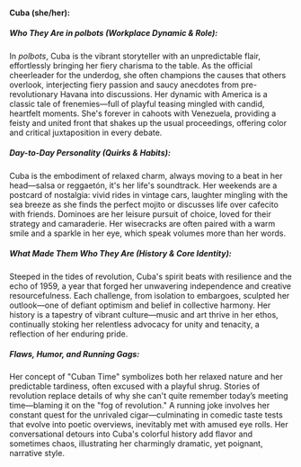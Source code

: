 #### Cuba (she/her):  

##### Who They Are in *polbots* (Workplace Dynamic & Role):  
In *polbots*, Cuba is the vibrant storyteller with an unpredictable flair, effortlessly bringing her fiery charisma to the table. As the official cheerleader for the underdog, she often champions the causes that others overlook, interjecting fiery passion and saucy anecdotes from pre-revolutionary Havana into discussions. Her dynamic with America is a classic tale of frenemies—full of playful teasing mingled with candid, heartfelt moments. She's forever in cahoots with Venezuela, providing a feisty and united front that shakes up the usual proceedings, offering color and critical juxtaposition in every debate.

##### Day-to-Day Personality (Quirks & Habits):  
Cuba is the embodiment of relaxed charm, always moving to a beat in her head—salsa or reggaetón, it's her life's soundtrack. Her weekends are a postcard of nostalgia: vivid rides in vintage cars, laughter mingling with the sea breeze as she finds the perfect mojito or discusses life over cafecito with friends. Dominoes are her leisure pursuit of choice, loved for their strategy and camaraderie. Her wisecracks are often paired with a warm smile and a sparkle in her eye, which speak volumes more than her words.

##### What Made Them Who They Are (History & Core Identity):  
Steeped in the tides of revolution, Cuba's spirit beats with resilience and the echo of 1959, a year that forged her unwavering independence and creative resourcefulness. Each challenge, from isolation to embargoes, sculpted her outlook—one of defiant optimism and belief in collective harmony. Her history is a tapestry of vibrant culture—music and art thrive in her ethos, continually stoking her relentless advocacy for unity and tenacity, a reflection of her enduring pride.

##### Flaws, Humor, and Running Gags:  
Her concept of "Cuban Time" symbolizes both her relaxed nature and her predictable tardiness, often excused with a playful shrug. Stories of revolution replace details of why she can't quite remember today’s meeting time—blaming it on the "fog of revolution." A running joke involves her constant quest for the unrivaled cigar—culminating in comedic taste tests that evolve into poetic overviews, inevitably met with amused eye rolls. Her conversational detours into Cuba's colorful history add flavor and sometimes chaos, illustrating her charmingly dramatic, yet poignant, narrative style.
